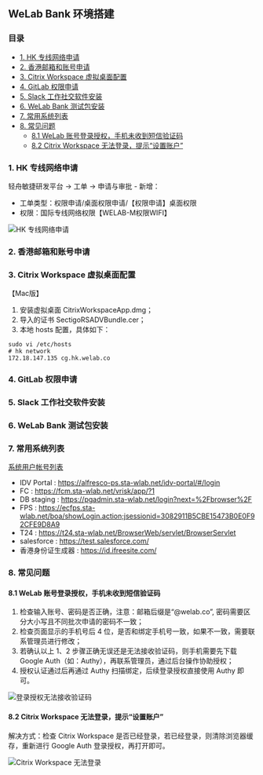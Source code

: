 ## WeLab Bank 环境搭建

### 目录
* [1. HK 专线网络申请](#1-hk-专线网络申请)
* [2. 香港邮箱和账号申请](#2-香港邮箱和账号申请)
* [3. Citrix Workspace 虚拟桌面配置](#3-citrix-workspace-虚拟桌面配置)
* [4. GitLab 权限申请](#4-gitlab-权限申请)
* [5. Slack 工作社交软件安装](#5-slack-工作社交软件安装)
* [6. WeLab Bank 测试包安装](#6-welab-bank-测试包安装)
* [7. 常用系统列表](#7-常用系统列表)
* [8. 常见问题](#8-常见问题)
    - [8.1 WeLab 账号登录授权，手机未收到短信验证码](#81-welab-账号登录授权，手机未收到短信验证码)
    - [8.2 Citrix Workspace 无法登录，提示“设置账户”](#82-citrix-workspace-无法登录，提示“设置账户”)

### 1. HK 专线网络申请

轻舟敏捷研发平台 -> 工单 -> 申请与审批 - 新增：
- 工单类型：权限申请/桌面权限申请/【权限申请】桌面权限
- 权限：国际专线网络权限【WELAB-M权限WIFI】
    
![HK 专线网络申请](img/vb/network-apply.png)

### 2. 香港邮箱和账号申请

### 3. Citrix Workspace 虚拟桌面配置
【Mac版】    
1) 安装虚拟桌面 CitrixWorkspaceApp.dmg；    
2) 导入的证书 SectigoRSADVBundle.cer；  
3) 本地 hosts 配置，具体如下：

```
sudo vi /etc/hosts
# hk network
172.18.147.135 cg.hk.welab.co
```

### 4. GitLab 权限申请

### 5. Slack 工作社交软件安装

### 6. WeLab Bank 测试包安装

### 7. 常用系统列表
[系统用户帐号列表](https://welab.atlassian.net/wiki/spaces/VIDEU/pages/762872203/System+user+account+list)
- IDV Portal : <https://alfresco-ps.sta-wlab.net/idv-portal/#/login>
- FC : <https://fcm.sta-wlab.net/vrisk/app/?1>
- DB staging : <https://pgadmin.sta-wlab.net/login?next=%2Fbrowser%2F>
- FPS : <https://ecfps.sta-wlab.net/boa/showLogin.action;jsessionid=3082911B5CBE15473B0E0F92CFE9D8A9>
- T24 : <https://t24.sta-wlab.net/BrowserWeb/servlet/BrowserServlet>
- salesforce : <https://test.salesforce.com/>
- 香港身份证生成器 : <https://id.ifreesite.com/>

### 8. 常见问题

#### 8.1 WeLab 账号登录授权，手机未收到短信验证码
1. 检查输入账号、密码是否正确，注意：邮箱后缀是“@welab.co”, 密码需要区分大小写且不同批次申请的密码不一致；  
2. 检查页面显示的手机号后 4 位，是否和绑定手机号一致，如果不一致，需要联系管理员进行修改；
3. 若确认以上 1、2 步骤正确无误还是无法接收验证码，则手机需要先下载 Google Auth（如：Authy），再联系管理员，通过后台操作协助授权；  
4. 授权认证通过后再通过 Authy 扫描绑定，后续登录授权直接使用 Authy 即可。

![登录授权无法接收验证码](img/vb/auth-error.png)

#### 8.2 Citrix Workspace 无法登录，提示“设置账户”
解决方式：检查 Citrix Workspace 是否已经登录，若已经登录，则清除浏览器缓存，重新进行 Google Auth 登录授权，再打开即可。

![Citrix Workspace 无法登录](img/vb/citrix-workspace-error.png)